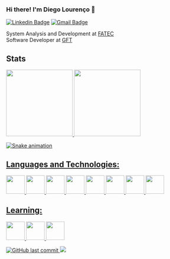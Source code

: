 ### Hi there! I'm Diego Lourenço 👋

[![Linkedin Badge](https://img.shields.io/badge/-Diegoslourenco-blue?style=flat&logo=Linkedin&logoColor=white&link=https://www.linkedin.com/in/Diegoslourenco/)](https://www.linkedin.com/in/Diegoslourenco/)
[![Gmail Badge](https://img.shields.io/badge/-Diegoslourenco-c14438?style=flat&logo=Gmail&logoColor=white&link=mailto:jessicalim813@gmail.com)](mailto:diego.lourenco15@gmail.com)


System Analysis and Development at <a href="http://fatecsorocaba.edu.br/">FATEC</a>
</br>Software Developer at <a href="https://www.gft.com">GFT</a>

## Stats

<div>
<a href="https://github.com/Diegoslourenco">
<img height="180em" src="https://github-readme-stats.vercel.app/api/top-langs/?username=Diegoslourenco&layout=compact&langs_count=10&count_private=true&hide=css,html,jupyter%20notebook"/>
<img height="180em" src="https://github-readme-stats.vercel.app/api?username=Diegoslourenco&show_icons=true&include_all_commits=true&count_private=true&custom_title=GitHub %20Stats"/>
</div>
  
![Snake animation](https://github.com/Diegoslourenco/Diegoslourenco/blob/output/github-contribution-grid-snake.svg)


## Languages and Technologies:

<img src="https://cdn.jsdelivr.net/gh/devicons/devicon/icons/java/java-plain-wordmark.svg" width="50" height="50"/>   <img src="https://cdn.jsdelivr.net/gh/devicons/devicon/icons/spring/spring-original-wordmark.svg" width="50" height="50" />   <img src="https://cdn.jsdelivr.net/gh/devicons/devicon/icons/jenkins/jenkins-original.svg" width="50" height="50" />   <img src="https://cdn.jsdelivr.net/gh/devicons/devicon/icons/git/git-original.svg" width="50" height="50"/>   <img src="https://cdn.jsdelivr.net/gh/devicons/devicon/icons/python/python-original-wordmark.svg" width="50" height="50"/>   <img src="https://cdn.jsdelivr.net/gh/devicons/devicon/icons/oracle/oracle-original.svg" width="50" height="50"/>   <img src="https://cdn.jsdelivr.net/gh/devicons/devicon/icons/mysql/mysql-plain-wordmark.svg" width="50" height="50"/>   <img src="https://cdn.jsdelivr.net/gh/devicons/devicon/icons/intellij/intellij-plain-wordmark.svg" width="50" height="50"/>

## Learning:

<img src="https://cdn.jsdelivr.net/gh/devicons/devicon/icons/rust/rust-plain.svg" width="50" height="50"/> <img src="https://cdn.jsdelivr.net/gh/devicons/devicon/icons/cucumber/cucumber-plain-wordmark.svg" width="50" height="50"/> <img src="https://cdn.jsdelivr.net/gh/devicons/devicon/icons/amazonwebservices/amazonwebservices-plain-wordmark.svg" width="50" height="50"/>  

  
![GitHub last commit](https://img.shields.io/github/last-commit/Diegoslourenco/Diegoslourenco)  ![](https://visitor-badge.glitch.me/badge?page_id=Diegoslourenco.Diegoslourenco)
